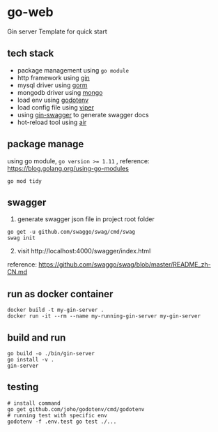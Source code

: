 # go-web

Gin server Template for quick start

## tech stack

* package management using `go module`
* http framework using [gin](https://github.com/gin-gonic/gin)
* mysql driver using [gorm](https://github.com/go-gorm/gorm)
* mongodb driver using [mongo](https://github.com/mongodb/mongo-go-driver)
* load env using [godotenv](https://github.com/joho/godotenv)
* load config file using [viper](https://github.com/spf13/viper)
* using [gin-swagger](https://github.com/swaggo/gin-swagger) to generate swagger docs
* hot-reload tool using [air](https://github.com/cosmtrek/air)

## package manage

using go module, `go version >= 1.11` , reference: https://blog.golang.org/using-go-modules

```shell
go mod tidy
```

## swagger

1. generate swagger json file in project root folder

```shell
go get -u github.com/swaggo/swag/cmd/swag
swag init
```

2. visit http://localhost:4000/swagger/index.html

reference: https://github.com/swaggo/swag/blob/master/README_zh-CN.md

## run as docker container

```shell
docker build -t my-gin-server .
docker run -it --rm --name my-running-gin-server my-gin-server
```

## build and run

```shell
go build -o ./bin/gin-server
go install -v .
gin-server
```

## testing

```shell
# install command
go get github.com/joho/godotenv/cmd/godotenv
# running test with specific env
godotenv -f .env.test go test ./...
```
